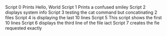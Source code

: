 Script 0 Prints Hello, World
Script 1 Prints a confused smiley
Script 2 displays system info
Script 3 testing the cat command but concatinating 2 files
Script 4 is displaying the last 10 lines
Script 5 This script shows the first 10 lines
Script 6 displays the third line of the file iact
Script 7 creates the fie requested exactly
